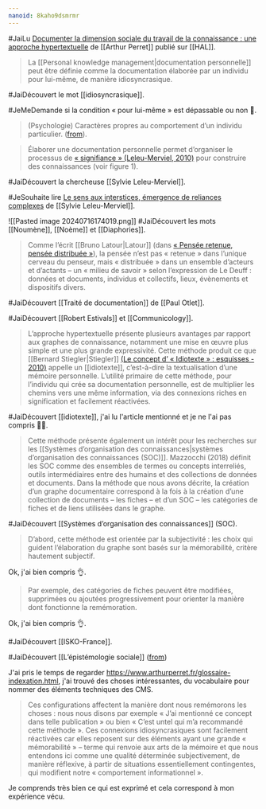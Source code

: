 ```yaml
---
nanoid: 8kaho9dsmrmr
---
```

#JaiLu [Documenter la dimension sociale du travail de la connaissance : une approche hypertextuelle](https://www.arthurperret.fr/articles/2023-10-20-documenter-la-dimension-sociale-du-travail-de-la-connaissance.html) de [[Arthur Perret]] publié sur [[HAL]].

> La [[Personal knowledge management|documentation personnelle]] peut être définie comme la documentation élaborée par un
individu pour lui-même, de manière idiosyncrasique.

#JaiDécouvert le mot [[idiosyncrasique]].

#JeMeDemande si la condition « pour lui-même » est dépassable ou non 🤔.

> (Psychologie) Caractères propres au comportement d’un individu particulier. ([from](https://fr.wiktionary.org/wiki/idiosyncrasie)).

> Élaborer une documentation personnelle permet d’organiser le processus de
[« signifiance » (Leleu-Merviel, 2010)](https://hal.science/hal-00526508) pour construire des connaissances (voir figure 1).

#JaiDécouvert la chercheuse [[Sylvie Leleu-Merviel]].

#JeSouhaite lire [Le sens aux interstices, émergence de reliances complexes](https://hal.science/hal-00526508) de [[Sylvie Leleu-Merviel]].

![[Pasted image 20240716174019.png]]
#JaiDécouvert les mots [[Noumène]], [[Noème]] et [[Diaphories]].

> Comme l’écrit [[Bruno Latour|Latour]] (dans [« Pensée retenue, pensée distribuée »](https://app.savoirs.huma-num.fr/fr/articles/pensee-retenue-pensee-distribuee)), la pensée n’est pas « retenue » dans l’unique cerveau du penseur, mais « distribuée » dans un ensemble d’acteurs et d’actants – un « milieu de savoir » selon l’expression de Le Deuff : données et documents, individus et collectifs, lieux, évènements et dispositifs divers.

#JaiDécouvert [[Traité de documentation]] de [[Paul Otlet]].

#JaiDécouvert [[Robert Estivals]] et [[Communicology]].

> L’approche hypertextuelle présente plusieurs avantages par rapport aux graphes de connaissance, notamment une mise en œuvre plus simple et une plus grande expressivité. Cette méthode produit ce que [[Bernard Stiegler|Stiegler]] [(Le concept d’ « Idiotexte » : esquisses - 2010)](https://www.persee.fr/doc/intel_0769-4113_2010_num_53_1_1178) appelle un [[idiotexte]], c’est-à-dire la textualisation d’une mémoire personnelle. L’utilité primaire de cette méthode, pour l’individu qui crée sa documentation personnelle, est de multiplier les chemins vers une même information, via des connexions riches en signification et facilement réactivées.

#JaiDécouvert [[idiotexte]], j'ai lu l'article mentionné et je ne l'ai pas compris 🙅‍♀️.

> Cette méthode présente également un intérêt pour les recherches sur les [[Systèmes d’organisation des connaissances|systèmes d’organisation des connaissances (SOC)]]. Mazzocchi (2018) définit les SOC comme des ensembles de termes ou concepts interreliés, outils intermédiaires entre des humains et des collections de données et documents. Dans la méthode que nous avons décrite, la création d’un graphe documentaire correspond à la fois à la création d’une collection de documents – les fiches – et d’un SOC – les catégories de fiches et de liens utilisées dans le graphe.

#JaiDécouvert [[Systèmes d’organisation des connaissances]] (SOC).

> D’abord, cette méthode est orientée par la subjectivité : les choix qui guident l’élaboration du graphe sont basés sur la mémorabilité, critère hautement subjectif.

Ok, j'ai bien compris 👌.

> Par exemple, des catégories de fiches peuvent être modifiées, supprimées ou ajoutées progressivement pour orienter la manière dont fonctionne la remémoration.

Ok, j'ai bien compris 👌.

#JaiDécouvert [[ISKO-France]].

#JaiDécouvert [[L’épistémologie sociale]] ([from](https://isko-france2023.sciencesconf.org/resource/page/id/1))

J'ai pris le temps de regarder https://www.arthurperret.fr/glossaire-indexation.html, j'ai trouvé des choses intéressantes, du vocabulaire pour nommer des éléments techniques des CMS.

> Ces configurations affectent la manière dont nous remémorons les choses : nous nous disons par exemple « J’ai mentionné ce concept dans telle publication » ou bien « C’est untel qui m’a recommandé cette méthode ». Ces connexions idiosyncrasiques sont facilement réactivées car elles reposent sur des éléments ayant une grande « mémorabilité » – terme qui renvoie aux arts de la mémoire et que nous entendons ici comme une qualité déterminée subjectivement, de manière réflexive, à partir de situations essentiellement contingentes, qui modifient notre « comportement informationnel ».

Je comprends très bien ce qui est exprimé et cela correspond à mon expérience vécu.
